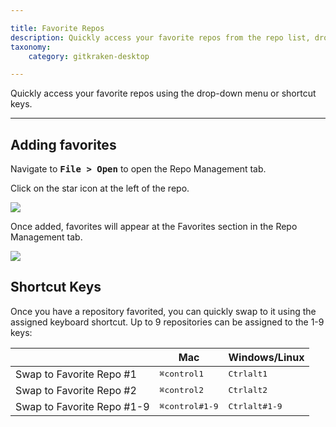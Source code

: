 ```yaml
---

title: Favorite Repos
description: Quickly access your favorite repos from the repo list, drop-down menu, or shortcut keys.
taxonomy:
    category: gitkraken-desktop

---
```


Quickly access your favorite repos using the drop-down menu or shortcut keys.

***
## Adding favorites

Navigate to <kbd><strong>File > Open</strong></kbd> to open the Repo Management tab.

Click on the star icon at the left of the repo.

<img src="/wp-content/uploads/gkc-repo-mngmt-tab-star-repos.png" class="img-bordered img-responsive center">

Once added, favorites will appear at the Favorites section in the Repo Management tab.

<img src="/wp-content/uploads/gkc-repo-mngmt-tab-favorites-list.png"  class="img-bordered img-responsive center">

## Shortcut Keys

Once you have a repository favorited, you can quickly swap to it using the assigned keyboard shortcut. Up to 9 repositories can be assigned to the 1-9 keys:

<table class='table table--bordered table--shortcuts'>
    <thead>
        <tr>
            <th>&nbsp;</th>
            <th>Mac</th>
            <th>Windows/Linux</th>
        </tr>
    </thead>
    <tbody>
            <tr>
            <td>Swap to Favorite Repo #1</td>
            <td><kbd>&#8984;</kbd><kbd>control</kbd><kbd>1</kbd></td>
            <td><kbd>Ctrl</kbd><kbd>alt</kbd><kbd>1</kbd></td>
        </tr>
                <tr>
            <td>Swap to Favorite Repo #2</td>
            <td><kbd>&#8984;</kbd><kbd>control</kbd><kbd>2</kbd></td>
            <td><kbd>Ctrl</kbd><kbd>alt</kbd><kbd>2</kbd></td>
        </tr>
        <tr>
            <td>Swap to Favorite Repo #1-9</td>
            <td><kbd>&#8984;</kbd><kbd>control</kbd><kbd>#1-9</kbd></td>
            <td><kbd>Ctrl</kbd><kbd>alt</kbd><kbd>#1-9</kbd></td>
        </tr>
    </tbody>
</table>
